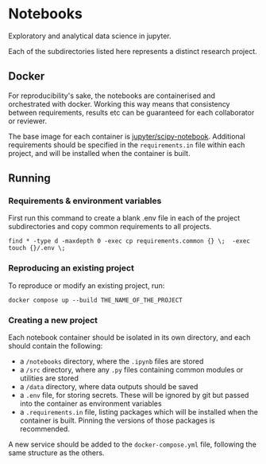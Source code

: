 # Notebooks

Exploratory and analytical data science in jupyter.

Each of the subdirectories listed here represents a distinct research project.

## Docker

For reproducibility's sake, the notebooks are containerised and orchestrated with docker. Working this way means that consistency between requirements, results etc can be guaranteed for each collaborator or reviewer.

The base image for each container is [jupyter/scipy-notebook](https://jupyter-docker-stacks.readthedocs.io/en/latest/using/selecting.html#jupyter-scipy-notebook). Additional requirements should be specified in the `requirements.in` file within each project, and will be installed when the container is built.

## Running

### Requirements & environment variables

First run this command to create a blank .env file in each of the project subdirectories and copy common requirements to all projects.

```
find * -type d -maxdepth 0 -exec cp requirements.common {} \;  -exec touch {}/.env \;
```

### Reproducing an existing project

To reproduce or modify an existing project, run:

```
docker compose up --build THE_NAME_OF_THE_PROJECT
```

### Creating a new project

Each notebook container should be isolated in its own directory, and each should contain the following:

- a `/notebooks` directory, where the `.ipynb` files are stored
- a `/src` directory, where any `.py` files containing common modules or utilities are stored
- a `/data` directory, where data outputs should be saved
- a `.env` file, for storing secrets. These will be ignored by git but passed into the container as environment variables
- a `.requirements.in` file, listing packages which will be installed when the container is built. Pinning the versions of those packages is recommended.

A new service should be added to the `docker-compose.yml` file, following the same structure as the others.

